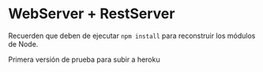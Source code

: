 # WebServer + RestServer

Recuerden que deben de ejecutar ```npm install``` para reconstruir los módulos de Node.

Primera versión de prueba para subir a heroku